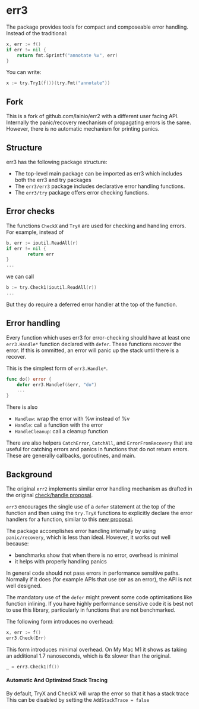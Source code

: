 # err3

The package provides tools for compact and composeable error handling.
Instead of the traditional:

``` go
x, err := f()
if err != nil {
	return fmt.Sprintf("annotate %v", err)
}
```

You can write:

``` go
x := try.Try1(f())(try.Fmt("annotate"))
```

## Fork

This is a fork of github.com/lainio/err2 with a different user facing API.
Internally the panic/recovery mechanism of propagating errors is the same.
However, there is no automatic mechanism for printing panics.


## Structure

err3 has the following package structure:
- The top-level main package can be imported as err3 which includes both the err3 and try packages
- The `err3/err3` package includes declarative error handling functions.
- The `err3/try` package offers error checking functions.


## Error checks

The functions `CheckX` and `TryX` are used for checking and handling errors.
For example, instead of

```go
b, err := ioutil.ReadAll(r)
if err != nil {
        return err
}
...
```

we can call

```go
b := try.Check1(ioutil.ReadAll(r))
...
```

But they do require a deferred error handler at the top of the function.


## Error handling

Every function which uses err3 for error-checking should have at least one
`err3.Handle*` function declared with `defer`. These functions recover the error. If this is ommitted, an error will panic up the stack until there is a recover.

This is the simplest form of `err3.Handle*`.

```go
func do() error {
	defer err3.Handlef(&err, "do")
	...
}
```

There is also
* `Handlew`: wrap the error with %w instead of %v
* `Handle`: call a function with the error
* `HandleCleanup`: call a cleanup function

There are also helpers `CatchError`, `CatchAll`, and `ErrorFromRecovery` that are useful for catching errors and panics in functions that do not return errors. These are generally callbacks, goroutines, and main.


## Background

The original `err2` implements similar error handling mechanism as drafted in the original
[check/handle
proposal](https://go.googlesource.com/proposal/+/master/design/go2draft-error-handling-overview.md).

`err3` encourages the single use of a `defer` statement at the top of the function and then using the `try.TryX` functions to explicitly declare the error handlers for a function, similar to this [new proposal](https://github.com/golang/go/issues/55026). 

The package accomplishes error handling internally by using `panic/recovery`, which is less than ideal.
However, it works out well because:

* benchmarks show that when there is no error, overhead is minimal
* it helps with properly handling panics

In general code should not pass errors in performance sensitive paths. Normally if it does (for example APIs that use `EOF` as an error), the API is not well designed.

The mandatory use of the `defer` might prevent some code optimisations like function inlining.
If you have highly performance sensitive code it is best not to use this library, particularly in functions that are not benchmarked.

The following form introduces no overhead:

``` go
x, err := f()
err3.Check(Err)
```

This form introduces minimal overhead.
On My Mac M1 it shows as taking an additional 1.7 nanoseconds, which is 6x slower than the original.

``` go
_ = err3.Check1(f())
```

#### Automatic And Optimized Stack Tracing

By default, TryX and CheckX will wrap the error so that it has a stack trace
This can be disabled by setting the `AddStackTrace = false`
